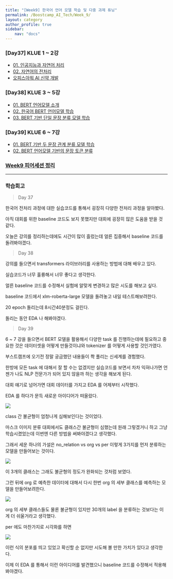 ```yaml
---
title: "[Week9] 한국어 언어 모델 학습 및 다중 과제 튜닝"
permalink: /Boostcamp_AI_Tech/Week_9/
layout: category
author_profile: true
sidebar:
    nav: "docs"
---
```


### [Day37] KLUE 1 ~ 2강

- [01. 인공지능과 자연어 처리]({{site.url}}/boostcamp_ai_tech/week_9/day_37/01.-AI-and-NLP/)
- [02. 자연어의 전처리]({{site.url}}/boostcamp_ai_tech/week_9/day_37/02.-Preprocessing-of-Natural-Language/)
- [오피스아워 AI 신약 개발]({{site.url}}/boostcamp_ai_tech/week_9/day_37/OfficeHour-AI-drug-development/)

### [Day38] KLUE 3 ~ 5강

- [01. BERT 언어모델 소개]({{site.url}}/boostcamp_ai_tech/week_9/day_38/01.-Introduce-BERT-Language-Model/)
- [02. 한국어 BERT 언어모델 학습]({{site.url}}/boostcamp_ai_tech/week_9/day_38/02.-Train-Korean-BERT-Language-Model/)
- [03. BERT 기반 단일 문장 분류 모델 학습]({{site.url}}/boostcamp_ai_tech/week_9/day_38/03.-single-sentence-classification-based-BERT-train/)

### [Day39] KLUE 6 ~ 7강

- [01. BERT 기반 두 문장 관계 분류 모델 학습]({{site.url}}/boostcamp_ai_tech/week_9/day_39/01.-BERT-based-two-sentence-relationship-classification-model-training/)
- [02. BERT 언어모델 기반의 문장 토큰 분류]({{site.url}}/boostcamp_ai_tech/week_9/day_39/02.-Classification-of-sentence-tokens-based-on-the-BERT-language-model/)

### [Week9 피어세션 정리](https://github.com/sangmandu/SangSangPlus/tree/main/Meet-up%20log/Week%200)

---
### 학습회고

> Day 37

한국어 전처리 과정에 대한 실습코드를 통해서 굉장히 다양한 전처리 과정을 알아봤다.

아직 대회를 위한 baseline 코드도 보지 못했지만 대회에 굉장히 많은 도움을 받을 것 같다.

오늘은 강의를 정리하는데에도 시간이 많이 흘렀는데 얼른 집중해서 baseline 코드를 돌려봐야겠다.

> Day 38

강의를 들으면서 transformers 라이브러리를 사용하는 방법에 대해 배우고 있다.

실습코드가 너무 훌륭해서 너무 좋다고 생각한다.

얼른 baseline 코드를 수정해서 실험에 알맞게 변경하고 많은 시도를 해보고 싶다.

baseline 코드에서 xlm-roberta-large 모델을 돌려놓고 내일 테스트해보려한다.

20 epoch 돌리는데 8시간40분정도 걸린다. 

돌리는 동안 EDA 나 해봐야겠다.

> Day 39

6 ~ 7 강을 들으면서 BERT 모델을 활용해서 다양한 task 를 진행하는데에 필요하고 중요한 것은 데이터셋을 어떻게 
만들것이냐와 tokenizer 를 어떻게 사용할 것인가였다.

부스트캠프에 오기전 정말 궁금했던 내용들이 쫙 풀리는 신세계를 경험했다.

한방에 모든 task 에 대해서 잘 할 수는 없겠지만 실습코드를 보면서 차차 익혀나가면 언젠가 나도 NLP 전문가가 되어 있지
않을까 하는 생각을 해보게 된다.

대회 얘기로 넘어가면 대회 데이터를 가지고 EDA 를 어제부터 시작했다.

EDA 를 하다가 문득 새로운 아이디어가 떠올랐다.

![]({{site.url}}/assets/images/5b2ea144.png)

class 간 불균형이 엄청나게 심해보인다는 것이었다.

마스크 이미지 분류 대회에서도 클래스간 불균형이 심했는데 원래 그렇겠거니 하고 그냥 학습시켰었는데 이번엔 다른 방법을
써봐야겠다고 생각했다.

그래서 세운 하나의 가설은 no_relation vs org vs per 이렇게 3가지를 먼저 분류하는 모델을 만들어보는 것이다.

![]({{site.url}}/assets/images/d218291e.png)

이 3개의 클래스는 그래도 불균형의 정도가 완화되는 것처럼 보였다.

그런 뒤에 org 로 예측한 데이터에 대해서 다시 한번 org 의 세부 클래스를 예측하는 모델을 만들어보려한다.

![]({{site.url}}/assets/images/268d04df.png)

org 의 세부 클래스들도 물론 불균형이 있지만 30개의 label 을 분류하는 것보다는 이게 더 쉬울거라고 생각했다.

per 에도 마찬가지로 시각화를 하면 

![]({{site.url}}/assets/images/b32e178d.png)

이런 식의 분포를 띄고 있었고 확신할 순 없지만 시도해 볼 만한 가치가 있다고 생각한다.

이제 이 EDA 를 통해서 이런 아이디어를 발견했으니 baseline 코드를 수정해서 적용해봐야겠다.

